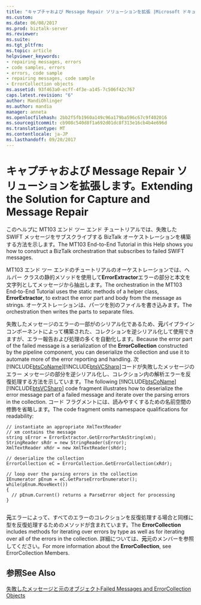 ```yaml
---
title: "キャプチャおよび Message Repair ソリューションを拡張 |Microsoft ドキュメント"
ms.custom: 
ms.date: 06/08/2017
ms.prod: biztalk-server
ms.reviewer: 
ms.suite: 
ms.tgt_pltfrm: 
ms.topic: article
helpviewer_keywords:
- repairing messages, errors
- code samples, errors
- errors, code sample
- repairing messages, code sample
- ErrorCollection objects
ms.assetid: 93f463a0-ecff-4f3e-a145-7c506f42c767
caps.latest.revision: "6"
author: MandiOhlinger
ms.author: mandia
manager: anneta
ms.openlocfilehash: 2bb2f5fb1960a149c96a179ba596c67c9f402016
ms.sourcegitcommit: cb908c540d8f1a692d01dc8f313e16cb4b4e696d
ms.translationtype: MT
ms.contentlocale: ja-JP
ms.lasthandoff: 09/20/2017
---
```

# <a name="extending-the-solution-for-capture-and-message-repair"></a><span data-ttu-id="21648-102">キャプチャおよび Message Repair ソリューションを拡張します。</span><span class="sxs-lookup"><span data-stu-id="21648-102">Extending the Solution for Capture and Message Repair</span></span>
<span data-ttu-id="21648-103">このヘルプに MT103 エンド ツー エンド チュートリアルでは、失敗した SWIFT メッセージをサブスクライブする BizTalk オーケストレーションを構築する方法を示します。</span><span class="sxs-lookup"><span data-stu-id="21648-103">The MT103 End-to-End Tutorial in this Help shows you how to construct a BizTalk orchestration that subscribes to failed SWIFT messages.</span></span>  
  
 <span data-ttu-id="21648-104">MT103 エンド ツー エンドのチュートリアルのオーケストレーションでは、ヘルパー クラスの静的メソッドを使用して**ErrorExtractor**エラーの部分と本文を文字列としてメッセージから抽出します。</span><span class="sxs-lookup"><span data-stu-id="21648-104">The orchestration in the MT103 End-to-End Tutorial uses the static methods of a helper class, **ErrorExtractor**, to extract the error part and body from the message as strings.</span></span> <span data-ttu-id="21648-105">オーケストレーションは、パーツを別のファイルを書き込みます。</span><span class="sxs-lookup"><span data-stu-id="21648-105">The orchestration then writes the parts to separate files.</span></span>  
  
 <span data-ttu-id="21648-106">失敗したメッセージのエラーの一部がのシリアル化であるため、**元**パイプライン コンポーネントによって構築された、コレクションを逆シリアル化して使用できますが、エラー報告および処理の多くを自動化します。</span><span class="sxs-lookup"><span data-stu-id="21648-106">Because the error part of the failed message is a serialization of the **ErrorCollection** constructed by the pipeline component, you can deserialize the collection and use it to automate more of the error reporting and handling.</span></span> <span data-ttu-id="21648-107">次[!INCLUDE[btsCoName](../../includes/btsconame-md.md)][!INCLUDE[btsVCSharp](../../includes/btsvcsharp-md.md)]コードが失敗したメッセージのエラー メッセージの部分を逆シリアル化し、コレクション内の解析エラーを反復処理する方法を示しています。</span><span class="sxs-lookup"><span data-stu-id="21648-107">The following [!INCLUDE[btsCoName](../../includes/btsconame-md.md)][!INCLUDE[btsVCSharp](../../includes/btsvcsharp-md.md)] code fragment illustrates how to deserialize the error message part of a failed message and iterate over the parsing errors in the collection.</span></span> <span data-ttu-id="21648-108">コード フラグメントには、読みやすくするための名前空間の修飾を省略します。</span><span class="sxs-lookup"><span data-stu-id="21648-108">The code fragment omits namespace qualifications for readability:</span></span>  
  
```  
// instantiate an appropriate XmlTextReader  
// xm contains the message  
string sError = ErrorExtractor.GetErrorPartAsString(xm);  
StringReader sRdr = new StringReader(sError);  
XmlTextReader xRdr = new XmlTextReader(sRdr);  
  
// deserialize the collection  
ErrorCollection eC = ErrorCollection.GetErrorCollection(xRdr);  
  
// loop over the parsing errors in the collection  
IEnumerator pEnum = eC.GetParseErrorEnumerator();  
while(pEnum.MoveNext())   
{  
  // pEnum.Current() returns a ParseError object for processing  
}  
  
```  
  
 <span data-ttu-id="21648-109">**元**エラーによって、すべてのエラーのコレクションを反復処理する場合と同様に型を反復処理するためのメソッドが含まれています。</span><span class="sxs-lookup"><span data-stu-id="21648-109">The **ErrorCollection** includes methods for iterating over errors by type as well as for iterating over all of the errors in the collection.</span></span> <span data-ttu-id="21648-110">詳細については、**元**元のメンバーを参照してください。</span><span class="sxs-lookup"><span data-stu-id="21648-110">For more information about the **ErrorCollection**, see ErrorCollection Members.</span></span>  
  
## <a name="see-also"></a><span data-ttu-id="21648-111">参照</span><span class="sxs-lookup"><span data-stu-id="21648-111">See Also</span></span>  
 [<span data-ttu-id="21648-112">失敗したメッセージと元のオブジェクト</span><span class="sxs-lookup"><span data-stu-id="21648-112">Failed Messages and ErrorCollection Objects</span></span>](../../adapters-and-accelerators/accelerator-swift/failed-messages-and-errorcollection-objects.md)